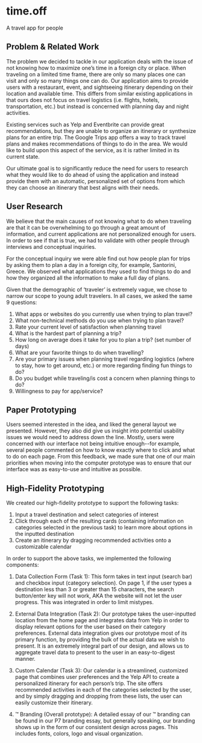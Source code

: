 # time.off
A travel app for people

## Problem & Related Work
The problem we decided to tackle in our application deals with the issue of not knowing how to maximize one’s time in a foreign city or place. When traveling on a limited time frame, there are only so many places one can visit and only so many things one can do. Our application aims to provide users with a restaurant, event, and sightseeing itinerary depending on their location and available time. This differs from similar existing applications in that ours does not focus on travel logistics (i.e. flights, hotels, transportation, etc.) but instead is concerned with planning day and night activities.

Existing services such as Yelp and Eventbrite can provide great recommendations, but they are unable to organize an itinerary or synthesize plans for an entire trip. The Google Trips app offers a way to track travel plans and makes recommendations of things to do in the area. We would like to build upon this aspect of the service, as it is rather limited in its current state. 

Our ultimate goal is to significantly reduce the need for users to research what they would like to do ahead of using the application and instead provide them with an automatic, personalized set of options from which they can choose an itinerary that best aligns with their needs.

## User Research 
We believe that the main causes of not knowing what to do when traveling are that it can be overwhelming to go through a great amount of information, and current applications are not personalized enough for users. In order to see if that is true, we had to validate with other people through interviews and conceptual inquiries.

For the conceptual inquiry we were able find out how people plan for trips by asking them to plan a day in a foreign city, for example, Santorini, Greece. We observed what applications they used to find things to do and how they organized all the information to make a full day of plans.

Given that the demographic of ‘traveler’ is extremely vague, we chose to narrow our scope to young adult travelers. In all cases, we asked the same 9 questions:

1. What apps or websites do you currently use when trying to plan travel?
2. What  non-technical methods do you use when trying to plan travel?
3. Rate your current level of satisfaction when planning travel
4. What is the hardest part of planning a trip?
5. How long on average does it take for you to plan a trip? (set number of days)
6. What are your favorite things to do when travelling?
7. Are your primary issues when planning travel regarding logistics (where to stay, how to get around, etc.) or more regarding finding fun things to do?
8. Do you budget while traveling/is cost a concern when planning things to do?
9. Willingness to pay for app/service?

## Paper Prototyping

Users seemed interested in the idea, and liked the general layout we presented. However, they also did give us insight into potential usability issues we would need to address down the line. Mostly, users were concerned with our interface not being intuitive enough--for example, several people commented on how to know exactly where to click and what to do on each page. From this feedback, we made sure that one of our main priorities when moving into the computer prototype was to ensure that our interface was as easy-to-use and intuitive as possible.

## High-Fidelity Prototyping
We created our high-fidelity prototype to support the following tasks:
1. Input a travel destination and select categories of interest
2. Click through each of the resulting cards (containing information on categories selected in the previous task) to learn more about options in the inputted destination
3. Create an itinerary by dragging recommended activities onto a customizable calendar

In order to support the above tasks, we implemented the following components:

1. Data Collection Form (Task 1): This form takes in text input (search bar) and checkbox input (category selection). On page 1, if the user types a destination less than 3 or greater than 15 characters, the search button/enter key will not work, AKA the website will not let the user progress. This was integrated in order to limit mistypes.

2. External Data Integration (Task 2): Our prototype takes the user-inputted location from the home page and integrates data from Yelp in order to display relevant options for the user based on their category preferences. External data integration gives our prototype most of its primary function, by providing the bulk of the actual data we wish to present. It is an extremely integral part of our design, and allows us to aggregate travel data to present to the user in an easy-to-digest manner.
3. Custom Calendar (Task 3): Our calendar is a streamlined, customized page that combines user preferences and the Yelp API to create a personalized itinerary for each person’s trip. The site offers recommended activities in each of the categories selected by the user, and by simply dragging and dropping from these lists, the user can easily customize their itinerary. 

4. ™ Branding (Overall prototype): A detailed essay of our ™ branding can be found in our P7 branding essay, but generally speaking, our branding shows up in the form of our consistent design across pages. This includes fonts, colors, logo and visual organization. 




